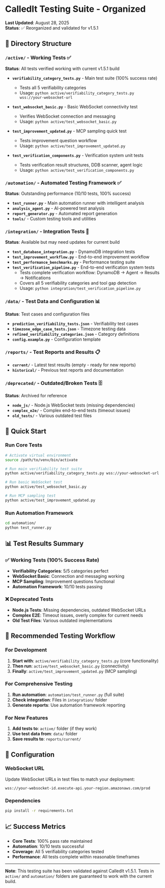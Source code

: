 # CalledIt Testing Suite - Organized

**Last Updated**: August 28, 2025  
**Status**: ✅ Reorganized and validated for v1.5.1

## 📁 Directory Structure

### `/active/` - Working Tests ✅
**Status**: All tests verified working with current v1.5.1 build

- **`verifiability_category_tests.py`** - Main test suite (100% success rate)
  - Tests all 5 verifiability categories
  - Usage: `python active/verifiability_category_tests.py wss://your-websocket-url`
  
- **`test_websocket_basic.py`** - Basic WebSocket connectivity test
  - Verifies WebSocket connection and messaging
  - Usage: `python active/test_websocket_basic.py`
  
- **`test_improvement_updated.py`** - MCP sampling quick test
  - Tests improvement question workflow
  - Usage: `python active/test_improvement_updated.py`
  
- **`test_verification_components.py`** - Verification system unit tests
  - Tests verification result structures, DDB scanner, agent logic
  - Usage: `python active/test_verification_components.py`

### `/automation/` - Automated Testing Framework ✅
**Status**: Outstanding performance (10/10 tests, 100% success)

- **`test_runner.py`** - Main automation runner with intelligent analysis
- **`analysis_agent.py`** - AI-powered test analysis
- **`report_generator.py`** - Automated report generation
- **`tools/`** - Custom testing tools and utilities

### `/integration/` - Integration Tests 🔄
**Status**: Available but may need updates for current build

- **`test_database_integration.py`** - DynamoDB integration tests
- **`test_improvement_workflow.py`** - End-to-end improvement workflow
- **`test_performance_benchmarks.py`** - Performance testing suite
- **`test_verification_pipeline.py`** - End-to-end verification system tests
  - Tests complete verification workflow: DynamoDB → Agent → Results → Notifications
  - Covers all 5 verifiability categories and tool gap detection
  - Usage: `python integration/test_verification_pipeline.py`

### `/data/` - Test Data and Configuration 📊
**Status**: Test cases and configuration files

- **`prediction_verifiability_tests.json`** - Verifiability test cases
- **`timezone_edge_case_tests.json`** - Timezone testing data
- **`refined_verifiability_categories.json`** - Category definitions
- **`config.example.py`** - Configuration template

### `/reports/` - Test Reports and Results 📋
- **`current/`** - Latest test results (empty - ready for new reports)
- **`historical/`** - Previous test reports and documentation

### `/deprecated/` - Outdated/Broken Tests 🗄️
**Status**: Archived for reference

- **`node_js/`** - Node.js WebSocket tests (missing dependencies)
- **`complex_e2e/`** - Complex end-to-end tests (timeout issues)
- **`old_tests/`** - Various outdated test files

## 🚀 Quick Start

### Run Core Tests
```bash
# Activate virtual environment
source /path/to/venv/bin/activate

# Run main verifiability test suite
python active/verifiability_category_tests.py wss://your-websocket-url

# Run basic WebSocket test
python active/test_websocket_basic.py

# Run MCP sampling test
python active/test_improvement_updated.py
```

### Run Automation Framework
```bash
cd automation/
python test_runner.py
```

## 📊 Test Results Summary

### ✅ Working Tests (100% Success Rate)
- **Verifiability Categories**: 5/5 categories perfect
- **WebSocket Basic**: Connection and messaging working
- **MCP Sampling**: Improvement questions functional
- **Automation Framework**: 10/10 tests passing

### ❌ Deprecated Tests
- **Node.js Tests**: Missing dependencies, outdated WebSocket URLs
- **Complex E2E**: Timeout issues, overly complex for current needs
- **Old Test Files**: Various outdated implementations

## 🎯 Recommended Testing Workflow

### For Development
1. **Start with**: `active/verifiability_category_tests.py` (core functionality)
2. **Then run**: `active/test_websocket_basic.py` (connectivity)
3. **Finally**: `active/test_improvement_updated.py` (MCP sampling)

### For Comprehensive Testing
1. **Run automation**: `automation/test_runner.py` (full suite)
2. **Check integration**: Files in `integration/` folder
3. **Generate reports**: Use automation framework reporting

### For New Features
1. **Add tests to**: `active/` folder (if they work)
2. **Use test data from**: `data/` folder
3. **Save results to**: `reports/current/`

## 🔧 Configuration

### WebSocket URL
Update WebSocket URLs in test files to match your deployment:
```
wss://your-websocket-id.execute-api.your-region.amazonaws.com/prod
```

### Dependencies
```bash
pip install -r requirements.txt
```

## 📈 Success Metrics

- **Core Tests**: 100% pass rate maintained
- **Automation**: 10/10 tests successful
- **Coverage**: All 5 verifiability categories tested
- **Performance**: All tests complete within reasonable timeframes

---

**Note**: This testing suite has been validated against CalledIt v1.5.1. Tests in `active/` and `automation/` folders are guaranteed to work with the current build.